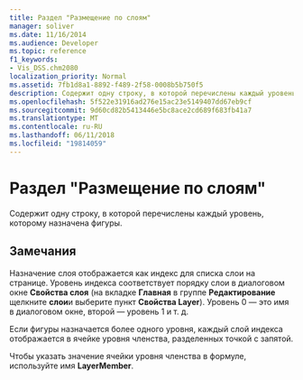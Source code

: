```yaml
---
title: Раздел "Размещение по слоям"
manager: soliver
ms.date: 11/16/2014
ms.audience: Developer
ms.topic: reference
f1_keywords:
- Vis_DSS.chm2080
localization_priority: Normal
ms.assetid: 7fb1d8a1-8892-f489-2f58-0008b5b750f5
description: Содержит одну строку, в которой перечислены каждый уровень, которому назначена фигуры.
ms.openlocfilehash: 5f522e31916ad276e15ac23e5149407dd67eb9cf
ms.sourcegitcommit: 9d60cd82b5413446e5bc8ace2cd689f683fb41a7
ms.translationtype: MT
ms.contentlocale: ru-RU
ms.lasthandoff: 06/11/2018
ms.locfileid: "19814059"
---
```

# <a name="layer-membership-section"></a>Раздел "Размещение по слоям"

Содержит одну строку, в которой перечислены каждый уровень, которому назначена фигуры.
  
## <a name="remarks"></a>Замечания

Назначение слоя отображается как индекс для списка слои на странице. Уровень индекса соответствует порядку слои в диалоговом окне **Свойства слоя** (на вкладке **Главная** в группе **Редактирование** щелкните **слои**и выберите пункт **Свойства Layer**). Уровень 0 — это имя в диалоговом окне, второй — уровень 1 и т. д.
  
Если фигуры назначается более одного уровня, каждый слой индекса отображается в ячейке уровня членства, разделенных точкой с запятой.
  
Чтобы указать значение ячейки уровня членства в формуле, используйте имя **LayerMember**.
  


